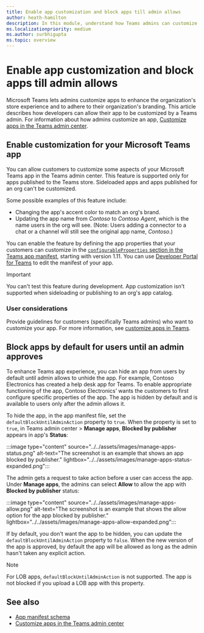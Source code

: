 ```yaml
---
title: Enable app customization and block apps till admin allows
author: heath-hamilton
description: In this module, understand how Teams admins can customize your Teams app for their org and hide Teams app until admin approves.
ms.localizationpriority: medium
ms.author: surbhigupta
ms.topic: overview
---
```


# Enable app customization and block apps till admin allows

Microsoft Teams lets admins customize apps to enhance the organization's store experience and to adhere to their organization's branding. This article describes how developers can allow their app to be customized by a Teams admin. For information about how admins customize an app, [Customize apps in the Teams admin center](/microsoftteams/customize-apps).

## Enable customization for your Microsoft Teams app

You can allow customers to customize some aspects of your Microsoft Teams app in the Teams admin center. This feature is supported only for apps published to the Teams store. Sideloaded apps and apps published for an org can't be customized.

Some possible examples of this feature include:

* Changing the app's accent color to match an org's brand.
* Updating the app name from *Contoso* to *Contoso Agent*, which is the name users in the org will see.
(Note: Users adding a connector to a chat or a channel will still see the original app name, *Contoso*.)

You can enable the feature by defining the app properties that your customers can customize in the [`configurableProperties` section in the Teams app manifest](/microsoftteams/platform/resources/schema/manifest-schema#configurableproperties), starting with version 1.11. You can use [Developer Portal for Teams](https://dev.teams.microsoft.com/home) to edit the manifest of your app.

> [!IMPORTANT]
> You can't test this feature during development. App customization isn't supported when sideloading or publishing to an org's app catalog.

### User considerations

Provide guidelines for customers (specifically Teams admins) who want to customize your app. For more information, see [customize apps in Teams](/microsoftteams/customize-apps).

## Block apps by default for users until an admin approves

To enhance Teams app experience, you can hide an app from users by default until admin allows to unhide the app. For example, Contoso Electronics has created a help desk app for Teams. To enable appropriate functioning of the app, Contoso Electronics’ wants the customers to first configure specific properties of the app. The app is hidden by default and is available to users only after the admin allows it.

To hide the app, in the app manifest file, set the `defaultBlockUntilAdminAction` property to `true`. When the property is set to `true`, in Teams admin center > **Manage apps**, **Blocked by publisher** appears in app's **Status**:

:::image type="content" source="../../assets/images/manage-apps-status.png" alt-text="The screenshot is an example that shows an app blocked by publisher." lightbox="../../assets/images/manage-apps-status-expanded.png":::

The admin gets a request to take action before a user can access the app. Under **Manage apps**, the admins can select **Allow** to allow the app with **Blocked by publisher** status:

:::image type="content" source="../../assets/images/manage-apps-allow.png" alt-text="The screenshot is an example that shows the allow option for the app blocked by publisher." lightbox="../../assets/images/manage-apps-allow-expanded.png":::

If by default, you don't want the app to be hidden, you can update the `defaultBlockUntilAdminAction` property to `false`. When the new version of the app is approved, by default the app will be allowed as long as the admin hasn't taken any explicit action.

> [!NOTE]
> For LOB apps, `defaultBlockUntilAdminAction` is not supported. The app is not blocked if you upload a LOB app with this property.

## See also

* [App manifest schema](/microsoftteams/platform/resources/schema/manifest-schema)
* [Customize apps in the Teams admin center](/microsoftteams/customize-apps)
